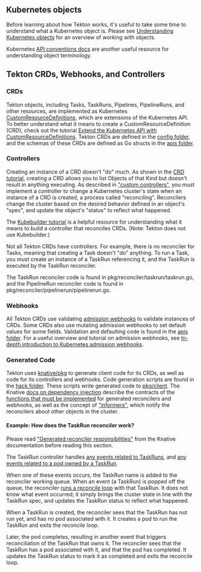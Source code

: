 ## Kubernetes objects

Before learning about how Tekton works, it's useful to take some time to understand what a Kubernetes object is.
Please see [Understanding Kubernetes objects](https://kubernetes.io/docs/concepts/overview/working-with-objects/kubernetes-objects/)
for an overview of working with objects.
<!-- wokeignore:rule=master -->
Kubernetes [API conventions docs](https://github.com/kubernetes/community/blob/master/contributors/devel/sig-architecture/api-conventions.md#types-kinds)
are another useful resource for understanding object terminology.

## Tekton CRDs, Webhooks, and Controllers

### CRDs

Tekton objects, including Tasks, TaskRuns, Pipelines, PipelineRuns, and other resources, are implemented as
Kubernetes [CustomResourceDefinitions](https://kubernetes.io/docs/concepts/extend-kubernetes/api-extension/custom-resources/),
which are extensions of the Kubernetes API.
To better understand what it means to create a CustomResourceDefinition (CRD), check out the tutorial
[Extend the Kubernetes API with CustomResourceDefinitions](https://kubernetes.io/docs/tasks/access-kubernetes-api/custom-resources/custom-resource-definitions/).
Tekton CRDs are defined in the [config folder](../../config/), and the schemas of these CRDs are defined as Go structs in the [apis folder](../../pkg/apis/pipeline/v1).

### Controllers

Creating an instance of a CRD doesn't "do" much. As shown in the [CRD tutorial](https://kubernetes.io/docs/tasks/access-kubernetes-api/custom-resources/custom-resource-definitions/),
creating a CRD allows you to list Objects of that Kind but doesn't result in anything executing.
As described in ["custom controllers"](https://kubernetes.io/docs/concepts/extend-kubernetes/api-extension/custom-resources/#custom-controllers),
you must implement a controller to change a Kubernetes cluster's state when an instance of a CRD is created, a process called "reconciling".
Reconcilers change the cluster based on the desired behavior defined in an object's "spec", and update the object's "status" to reflect what happened.

The [Kubebuilder tutorial](https://book.kubebuilder.io/introduction.html) is a helpful resource for understanding what it means to build a controller
that reconciles CRDs. (Note: Tekton does not use Kubebuilder.)

Not all Tekton CRDs have controllers. For example, there is no reconciler for Tasks, meaning that creating a Task doesn't "do" anything.
To run a Task, you must create an instance of a TaskRun referencing it, and the TaskRun is executed by the TaskRun reconciler.

The TaskRun reconciler code is found in pkg/reconciler/taskrun/taskrun.go, and the PipelineRun reconciler code is found in pkg/reconciler/pipelinerun/pipelinerun.go.

### Webhooks

All Tekton CRDs use validating [admission webhooks](https://kubernetes.io/docs/reference/access-authn-authz/extensible-admission-controllers/)
to validate instances of CRDs. Some CRDs also use mutating admission webhooks to set default values for some fields.
Validation and defaulting code is found in the [apis folder](../../pkg/apis/pipeline/v1).
For a useful overview and tutorial on admission webhooks, see
[In-depth introduction to Kubernetes admission webhooks](https://web.archive.org/web/20230928184501/https://banzaicloud.com/blog/k8s-admission-webhooks/).

### Generated Code

Tekton uses [knative/pkg](https://pkg.go.dev/knative.dev/pkg) to generate client code for its CRDs, as well as code for its controllers and webhooks.
Code generation scripts are found in the [hack folder](../../hack/README.md). These scripts write generated code to [pkg/client](../../pkg/client).
The Knative [docs on dependency injection](https://github.com/knative/pkg/tree/main/injection) describe the contracts of the
[functions that must be implemented](https://github.com/knative/pkg/tree/main/injection#generated-reconciler-responsibilities)
for generated reconcilers and webhooks, as well as the concept of ["informers"](https://github.com/knative/pkg/tree/main/injection#consuming-informers),
which notify the reconcilers about other objects in the cluster.

#### Example: How does the TaskRun reconciler work?

Please read ["Generated reconciler responsibilities"](https://github.com/knative/pkg/tree/main/injection#generated-reconciler-responsibilities)
from the Knative documentation before reading this section.

The TaskRun controller handles [any events related to TaskRuns](https://github.com/tektoncd/pipeline/blob/988cdd50c43cc7333dd0f646f19449e4e7041206/pkg/reconciler/taskrun/controller.go#L87),
and [any events related to a pod owned by a TaskRun](https://github.com/tektoncd/pipeline/blob/988cdd50c43cc7333dd0f646f19449e4e7041206/pkg/reconciler/taskrun/controller.go#L89-L92).

When one of these events occurs, the TaskRun name is added to the reconciler working queue. When an event (a TaskRun) is popped off the queue,
the reconciler [runs a reconcile loop](https://github.com/tektoncd/pipeline/blob/988cdd50c43cc7333dd0f646f19449e4e7041206/pkg/reconciler/taskrun/taskrun.go#L95)
with that TaskRun. It does not know what event occurred; it simply brings the cluster state in line with the TaskRun spec, and updates the TaskRun status to
reflect what happened.

When a TaskRun is created, the reconciler sees that the TaskRun has not run yet, and has no pod associated with it.
It creates a pod to run the TaskRun and exits the reconcile loop.

Later, the pod completes, resulting in another event that triggers reconciliation of the TaskRun that owns it.
The reconciler sees that the TaskRun has a pod associated with it, and that the pod has completed. It updates the TaskRun status to mark it as completed
and exits the reconcile loop.
